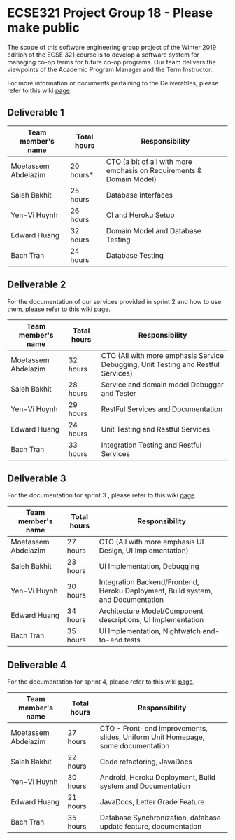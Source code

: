 # ECSE321 Project Group 18 - Please make public

The scope of this software engineering group project of the Winter 2019 edition of the ECSE 321 course is to develop a software system for managing co-op terms for future co-op programs. Our team delivers the viewpoints of the Academic Program Manager and the Term Instructor.

For more information or documents pertaining to the Deliverables, please refer to this wiki [page](https://github.com/McGill-ECSE321-Winter2019/ecse321-group-project-18/wiki).

## Deliverable 1

|Team member's name      |Total hours |Responsibility                                                       |
|------------------------|------------|---------------------------------------------------------------------|
|Moetassem Abdelazim     |   20 hours*|CTO (a bit of all with more emphasis on Requirements & Domain Model) |
|Saleh Bakhit            |   25 hours |Database Interfaces                                                  |
|Yen-Vi Huynh            |   26 hours |CI and Heroku Setup                                                  |
|Edward Huang            |   32 hours |Domain Model and Database Testing                                    |
|Bach Tran               |   24 hours |Database Testing                                                     |

## Deliverable 2

For the documentation of our services provided in sprint 2 and how to use them, please refer to this wiki [page](https://github.com/McGill-ECSE321-Winter2019/ecse321-group-project-18/wiki).

|Team member's name      |Total hours |Responsibility                                                                    |
|------------------------|------------|----------------------------------------------------------------------------------|
|Moetassem Abdelazim     | 32   hours |CTO (All with more emphasis Service Debugging, Unit Testing and Restful Services) |
|Saleh Bakhit            | 28   hours |Service and domain model Debugger and Tester                                      |
|Yen-Vi Huynh            | 29   hours |RestFul Services and Documentation                                                |
|Edward Huang            | 24   hours |Unit Testing and Restful Services                                                 |
|Bach Tran               | 33   hours |Integration Testing and Restful Services                                          |

## Deliverable 3
   
For the documentation for sprint 3 , please refer to this wiki [page](https://github.com/McGill-ECSE321-Winter2019/ecse321-group-project-18/wiki).

|Team member's name      |Total hours |Responsibility                                                                    |
|------------------------|------------|----------------------------------------------------------------------------------|
|Moetassem Abdelazim     | 27   hours |CTO (All with more emphasis UI Design, UI Implementation)                         |
|Saleh Bakhit            | 23   hours |UI Implementation, Debugging                                                      |
|Yen-Vi Huynh            | 30   hours |Integration Backend/Frontend, Heroku Deployment, Build system, and Documentation  |
|Edward Huang            | 34   hours |Architecture Model/Component descriptions, UI Implementation                      |
|Bach Tran               | 35   hours |UI Implementation, Nightwatch end-to-end tests                                    |

## Deliverable 4
   
For the documentation for sprint 4, please refer to this wiki [page](https://github.com/McGill-ECSE321-Winter2019/ecse321-group-project-18/wiki).

|Team member's name      |Total hours |Responsibility                                                                    |
|------------------------|------------|----------------------------------------------------------------------------------|
|Moetassem Abdelazim     | 27   hours |CTO - Front-end improvements, slides, Uniform Unit Homepage, some documentation   |
|Saleh Bakhit            | 22   hours |Code refactoring, JavaDocs                                                        |
|Yen-Vi Huynh            | 30   hours |Android, Heroku Deployment, Build system and Documentation                        |
|Edward Huang            | 21   hours |JavaDocs, Letter Grade Feature                                                    |
|Bach Tran               | 35   hours |Database Synchronization, database update feature, documentation                  |
